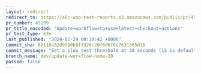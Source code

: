 ```yaml
---
layout: redirect
redirect_to: https://a8c-woo-test-reports.s3.amazonaws.com/public/pr/45199/e2e/index.html
pr_number: 45199
pr_title_encoded: "Update+workflow+to+use+latest+checkout+actions"
pr_test_type: e2e
last_published: "2024-02-29 00:30:42 +0000"
commit_sha: 68110a32d9f80b8f7326c20f686f6c7631365d15
commit_message: "Set a slow test threshold at 30 seconds (15 is default)"
branch_name: dev/update-workflow-node-20
passed: false
---
```

